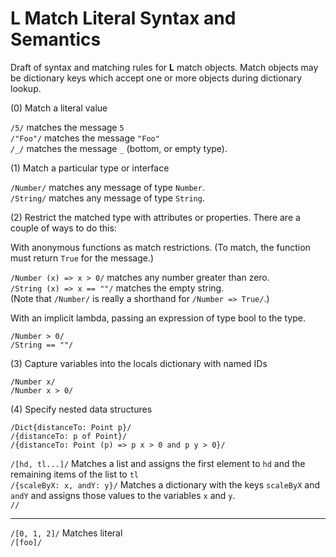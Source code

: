 # __L__ Match Literal Syntax and Semantics

Draft of syntax and matching rules for __L__ match objects. Match objects may be dictionary keys which accept one or more objects during dictionary lookup.

(0) Match a literal value

`/5/` matches the message `5`  
`/"Foo"/` matches the message `"Foo"`  
`/_/` matches the message `_` (bottom, or empty type).  

(1) Match a particular type or interface

`/Number/` matches any message of type `Number`.  
`/String/` matches any message of type `String`.  

(2) Restrict the matched type with attributes or properties. There are a couple of ways to do this:

With anonymous functions as match restrictions. (To match, the function must return `True` for the message.)

`/Number (x) => x > 0/` matches any number greater than zero.  
`/String (x) => x == ""/` matches the empty string.  
(Note that `/Number/` is really a shorthand for `/Number => True/`.)  

With an implicit lambda, passing an expression of type bool to the type.

`/Number > 0/`  
`/String == ""/`  

(3) Capture variables into the locals dictionary with named IDs

`/Number x/`  
`/Number x > 0/`  

(4) Specify nested data structures

`/Dict{distanceTo: Point p}/`  
`/{distanceTo: p of Point}/`  
`/{distanceTo: Point (p) => p x > 0 and p y > 0}/`  

`/[hd, tl...]/` Matches a list and assigns the first element to `hd` and the remaining items of the list to `tl`  
`/{scaleByX: x, andY: y}/` Matches a dictionary with the keys `scaleByX` and `andY` and assigns those values to the variables `x` and `y`.  
`//`

----

`/[0, 1, 2]/` Matches literal  
`/[foo]/`  
